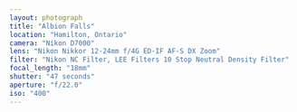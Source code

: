 ```yaml
---
layout: photograph
title: "Albion Falls"
location: "Hamilton, Ontario"
camera: "Nikon D7000"
lens: "Nikon Nikkor 12-24mm f/4G ED-IF AF-S DX Zoom"
filter: "Nikon NC Filter, LEE Filters 10 Stop Neutral Density Filter"
focal_length: "18mm"
shutter: "47 seconds"
aperture: "f/22.0"
iso: "400"
---
```

